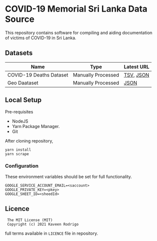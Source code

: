 # COVID-19 Memorial Sri Lanka Data Source

This repository contains software for compiling and aiding documentation of victims of COVID-19 in Sri Lanka.

## Datasets

| Name | Type | Latest URL |
| --- | --- | --- |
| COVID-19 Deaths Dataset | Manually Processed | [TSV](https://github.com/sl-c19-memorial/memorial-dataset/blob/data/data/covid19_deaths_latest.tsv), [JSON](https://github.com/sl-c19-memorial/memorial-dataset/blob/data/data/covid19_deaths_latest.json)
| Geo Daataset | Manually Processed | [JSON](https://raw.githubusercontent.com/kaveenr/covid19-memorial-lk-data/data/data/geo_processed_latest.json)

## Local Setup
Pre-requisites
- NodeJS
- Yarn Package Manager.
- Git

After cloning repository, 
```
yarn install
yarn scrape
```
### Configuration
These environment variables should be set for full functionality.
```
GOOGLE_SERVICE_ACCOUNT_EMAIL=<saccount>
GOOGLE_PRIVATE_KEY=<pkey>
GOOGLE_SHEET_ID=<sheedId>
```
## Licence

```
 The MIT License (MIT)
 Copyright (c) 2021 Kaveen Rodrigo
```
full terms available in `LICENCE` file in repository.
